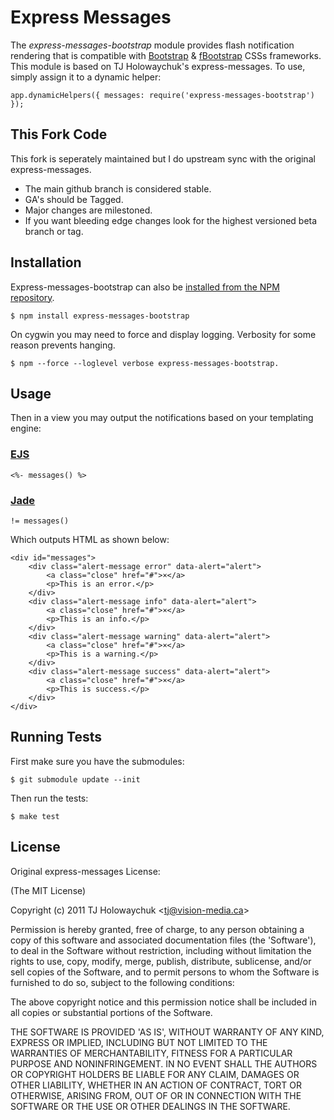 # Express Messages
      
The _express-messages-bootstrap_ module provides flash notification rendering that is compatible with [Bootstrap](http://twitter.github.com/bootstrap/) & [fBootstrap](http://ckrack.github.com/fbootstrapp/#alerts) CSSs frameworks. This module is based on TJ Holowaychuk's express-messages. To use, simply assign it to a dynamic helper:

    app.dynamicHelpers({ messages: require('express-messages-bootstrap') });

## This Fork Code

This fork is seperately maintained but I do upstream sync with the original express-messages.

- The main github branch is considered stable.
- GA's should be Tagged.
- Major changes are milestoned.
- If you want bleeding edge changes look for the highest versioned beta branch or tag.

## Installation

Express-messages-bootstrap can also be [installed from the NPM repository](http://search.npmjs.org/#/express-messages-bootstrap).

    $ npm install express-messages-bootstrap

On cygwin you may need to force and display logging. Verbosity for some reason prevents hanging.

    $ npm --force --loglevel verbose express-messages-bootstrap.

## Usage

Then in a view you may output the notifications based on your templating engine:

### [EJS](https://github.com/visionmedia/ejs)

    <%- messages() %>

### [Jade](http://jade-lang.com/)

    != messages()

Which outputs HTML as shown below:

    <div id="messages">
        <div class="alert-message error" data-alert="alert">
            <a class="close" href="#">×</a>
            <p>This is an error.</p>
        </div>
        <div class="alert-message info" data-alert="alert">
            <a class="close" href="#">×</a>
            <p>This is an info.</p>
        </div>
        <div class="alert-message warning" data-alert="alert">
            <a class="close" href="#">×</a>
            <p>This is a warning.</p>
        </div>
        <div class="alert-message success" data-alert="alert">
            <a class="close" href="#">×</a>
            <p>This is success.</p>
        </div>
    </div>

## Running Tests

First make sure you have the submodules:

    $ git submodule update --init

Then run the tests:

    $ make test

## License 

Original express-messages License:

(The MIT License)

Copyright (c) 2011 TJ Holowaychuk &lt;tj@vision-media.ca&gt;

Permission is hereby granted, free of charge, to any person obtaining
a copy of this software and associated documentation files (the
'Software'), to deal in the Software without restriction, including
without limitation the rights to use, copy, modify, merge, publish,
distribute, sublicense, and/or sell copies of the Software, and to
permit persons to whom the Software is furnished to do so, subject to
the following conditions:

The above copyright notice and this permission notice shall be
included in all copies or substantial portions of the Software.

THE SOFTWARE IS PROVIDED 'AS IS', WITHOUT WARRANTY OF ANY KIND,
EXPRESS OR IMPLIED, INCLUDING BUT NOT LIMITED TO THE WARRANTIES OF
MERCHANTABILITY, FITNESS FOR A PARTICULAR PURPOSE AND NONINFRINGEMENT.
IN NO EVENT SHALL THE AUTHORS OR COPYRIGHT HOLDERS BE LIABLE FOR ANY
CLAIM, DAMAGES OR OTHER LIABILITY, WHETHER IN AN ACTION OF CONTRACT,
TORT OR OTHERWISE, ARISING FROM, OUT OF OR IN CONNECTION WITH THE
SOFTWARE OR THE USE OR OTHER DEALINGS IN THE SOFTWARE.
